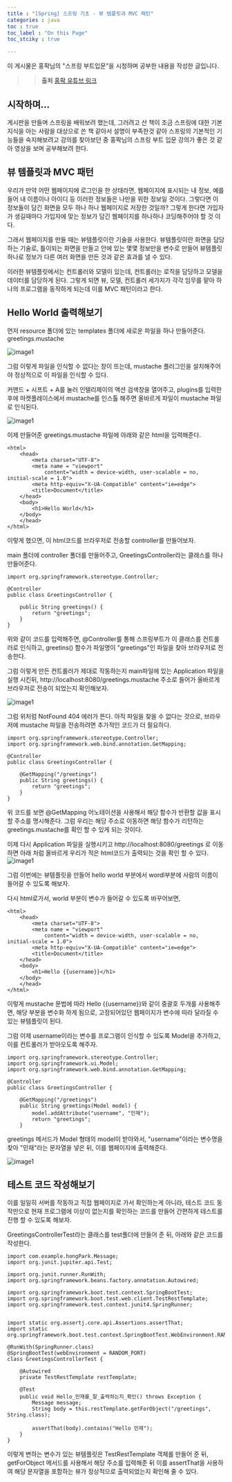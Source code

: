 ```yaml
---
title : "[Spring] 스프링 기초 - 뷰 템플릿과 MVC 패턴"
categories : java
toc : true
toc_label : "On this Page"
toc_stciky : true

---
```

이 게시물은 홍팍님의 "스프링 부트입문"을 시청하며 공부한 내용을 작성한 글입니다.

>> **출처**
>> [홍팍 유튜브 링크](https://www.youtube.com/watch?v=Y_gkH0nLMY8&list=PLyebPLlVYXCiYdYaWRKgCqvnCFrLEANXt&index=4)

## 시작하며...
게시판을 만들며 스프링을 배워보려 했는데, 그러려고 산 책이 조금 스프링에 대한 기본지식을 아는 사람을 대상으로 쓴 책 같아서 설명이 부족한것 같아 스프링의 기본적인 기능들을 숙지해보려고 강의를 찾아보던 중 홍팍님의 스프링 부트 입문 강의가 좋은 것 같아 영상을 보며 공부해보려 한다.

## 뷰 템플릿과 MVC 패턴
우리가 만약 어떤 웹페이지에 로그인을 한 상태라면, 웹페이지에 표시되는 내 정보, 예를들어 내 이름이나 아이디 등 이러한 정보들은 나만을 위한 정보일 것이다. 그렇다면 이 정보들이 담긴 화면을 모두 하나 하나 웹페이지로 저장한 것일까? 그렇게 한다면 가입자가 생길때마다 가입자에 맞는 정보가 담긴 웹페이지를 하나하나 코딩해주어야 할 것 이다.

그래서 웹페이지를 만들 때는 뷰템플릿이란 기술을 사용한다. 뷰템플릿이란 화면을 담당하는 기술로, 틀이되는 화면을 만들고 안에 있는 몇몇 정보만을 변수로 만들어 뷰템플릿하나로 정보가 다른 여러 화면을 만든 것과 같은 효과를 낼 수 있다. 

이러한 뷰템플릿에서는 컨트롤러와 모델이 있는데, 컨트롤러는 로직을 담당하고 모델을 데이터를 담당하게 된다. 그렇게 되면 뷰, 모델, 컨트롤러 세가지가 각각 임무를 맡아 하나의 프로그램을 동작하게 되는데 이를 MVC 패턴이라고 한다.

## Hello World 출력해보기
먼저 resource 폴더에 있는 templates 폴더에 새로운 파일을 하나 만들어준다. greetings.mustache

![image1](/assets/images/tech/Java/hongpark1/image1.PNG)

그럼 이렇게 파일을 인식할 수 없다는 창이 뜨는데, mustache 플러그인을 설치해주어야 정상적으로 이 파일을 인식할 수 있다.

커맨드 + 시프트 + A를 눌러 인텔리제이의 액션 검색창을 열어주고, plugins를 입력한 후에 마켓플레이스에서 mustache를 인스톨 해주면 올바르게 파일이 mustache 파일로 인식된다.

![image1](/assets/images/tech/Java/hongpark1/image2.PNG)

이제 만들어준 greetings.mustache 파일에 아래와 같은 html을 입력해준다.
```
<html>
    <head>
        <meta charset="UTF-8">
        <meta name = "viewport"
            content="width = device-width, user-scalable = no, initial-scale = 1.0">
        <meta http-equiv="X-UA-Compatible" content="ie=edge">
        <title>Document</title>
    </head>
    <body>
        <h1>Hello World</h1>
    </body>
    </head>
</html>
```

이렇게 했으면, 이 html코드를 브라우저로 전송할 controller를 만들어보자.

main 폴더에 controller 폴더를 만들어주고, GreetingsController라는 클래스를 하나 만들어준다.

```
import org.springframework.stereotype.Controller;

@Controller
public class GreetingsController {

    public String greetings() {
        return "greetings";
    }
}
```
위와 같이 코드를 입력해주면, @Controller를 통해 스프링부트가 이 클래스를 컨트롤러로 인식하고, greetins() 함수가 파일명이 "greetings"인 파일을 찾아 브라우저로 전송한다.

그럼 이렇게 만든 컨트롤러가 제대로 작동하는지 main파일에 있는 Application 파일을 실행 시킨뒤, http://localhost:8080/greetings.mustache 주소로 들어가 올바르게 브라우저로 전송이 되었는지 확인해보자.

![image1](/assets/images/tech/Java/hongpark1/image3.PNG)

그럼 위처럼 NotFound 404 에러가 뜬다. 아직 파일을 찾을 수 없다는 것으로, 브라우저에 mustache 파일을 전송하려면 추가적인 코드가 더 필요하다.

```
import org.springframework.stereotype.Controller;
import org.springframework.web.bind.annotation.GetMapping;

@Controller
public class GreetingsController {
    
    @GetMapping("/greetings")
    public String greetings() {
        return "greetings";
    }
}
```
위 코드를 보면 @GetMapping 어노테이션을 사용해서 해당 함수가 반환할 값을 표시할 주소를 명시해준다. 그럼 우리는 해당 주소로 이동하면 해당 함수가 리턴하는 greetings.mustache를 확인 할 수 있게 되는 것이다.

이제 다시 Application 파일을 실행시키고 http://localhost:8080/greetings 로 이동하면 아래 처럼 올바르게 우리가 적은 html코드가 출력되는 것을 확인 할 수 있다. 
![image1](/assets/images/tech/Java/hongpark1/image4.PNG)


그럼 이번에는 뷰템플릿을 만들어 hello world 부분에서 wordl부분에 사람의 이름이 들어갈 수 있도록 해보자. 

다시 html로가서, world 부분이 변수가 들어갈 수 있도록 바꾸어보면,
```
<html>
    <head>
        <meta charset="UTF-8">
        <meta name = "viewport"
            content="width = device-width, user-scalable = no, initial-scale = 1.0">
        <meta http-equiv="X-UA-Compatible" content="ie=edge">
        <title>Document</title>
    </head>
    <body>
        <h1>Hello {{username}}</h1>
    </body>
    </head>
</html>
```
이렇게 mustache 문법에 따라 Hello {{username}}와 같이 중괄호 두개를 사용해주면, 해당 부분을 변수화 하게 됨으로, 고정되어있던 웹페이지가 변수에 따라 달라질 수 있는 뷰템플릿이 된다.

그럼 이제 username이라는 변수를 프로그램이 인식할 수 있도록 Model을 추가하고, 이를 컨트롤러가 받아오도록 해주자.

```
import org.springframework.stereotype.Controller;
import org.springframework.ui.Model;
import org.springframework.web.bind.annotation.GetMapping;

@Controller
public class GreetingsController {

    @GetMapping("/greetings")
    public String greetings(Model model) {
        model.addAttribute("username", "민재");
        return "greetings";
    }
```
greetings 메서드가 Model 형태의 model이 받아와서, "username"이라는 변수명을 찾아 "민재"라는 문자열을 넣은 뒤, 이를 웹페이지에 출력해준다.

![image1](/assets/images/tech/Java/hongpark1/image5.PNG)

## 테스트 코드 작성해보기
이를 일일히 서버를 작동하고 직접 웹페이지로 가서 확인하는게 아니라, 테스트 코드 동작만으로 현재 프로그램에 이상이 없는지를 확인하는 코드를 만들어 간편하게 테스트를 진행 할 수 있도록 해보자.

GreetingsControllerTest라는 클래스를 test폴더에 만들어 준 뒤, 아래와 같은 코드를 작성한다.

```
import com.example.hongPark.Message;
import org.junit.jupiter.api.Test;

import org.junit.runner.RunWith;
import org.springframework.beans.factory.annotation.Autowired;

import org.springframework.boot.test.context.SpringBootTest;
import org.springframework.boot.test.web.client.TestRestTemplate;
import org.springframework.test.context.junit4.SpringRunner;


import static org.assertj.core.api.Assertions.assertThat;
import static org.springframework.boot.test.context.SpringBootTest.WebEnvironment.RANDOM_PORT;

@RunWith(SpringRunner.class)
@SpringBootTest(webEnvironment = RANDOM_PORT)
class GreetingsControllerTest {

    @Autowired
    private TestRestTemplate restTemplate;

    @Test
    public void Hello_민재를_잘_출력하는지_확인() throws Exception {
        Message message;
        String body = this.restTemplate.getForObject("/greetings", String.class);

        assertThat(body).contains("Hello 민재");
    }
}
```
이렇게 변하는 변수가 있는 뷰템플릿은 TestRestTemplate 객체를 만들어 준 뒤, getForObject 메서드를 사용해서 해당 주소를 입력해준 뒤 이를 assertThat을 사용하여 해당 문자열을 포함하는 뷰가 정상적으로 출력되었는지 확인해 줄 수 있다.
